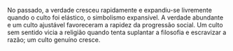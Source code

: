 ﻿No passado, a verdade cresceu rapidamente e expandiu-se livremente quando o culto foi elástico, o simbolismo expansível. A verdade abundante e um culto ajustável favoreceram a rapidez da progressão social. Um culto sem sentido vicia a religião quando tenta suplantar a filosofia e escravizar a razão; um culto genuíno cresce.
